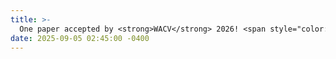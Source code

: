 ```yaml
---
title: >-
  One paper accepted by <strong>WACV</strong> 2026! <span style="color:red"><strong>(Round 1 only 85/1329 ≈ 6.4% acceptance rate)</strong></span>
date: 2025-09-05 02:45:00 -0400
---
```


